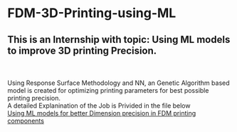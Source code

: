 # FDM-3D-Printing-using-ML
## This is an Internship with topic: Using ML models to improve 3D printing Precision.
\
\
Using Response Surface Methodology and NN, an Genetic Algorithm based model is created for optimizing printing parameters for best possible printing precision.\
A detailed Explanination of the Job is Privided in the file below\
[Using ML models for better Dimension precision in FDM printing components](https://github.com/DAVEinside/FDM-3D-Printing-using-ML/blob/main/Using%20ML%20models%20for%20better%20Dimension%20precision%20in%20FDM%20printing%20components.docx)
